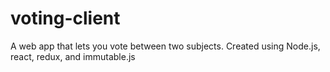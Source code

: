 # voting-client
A web app that lets you vote between two subjects. Created using Node.js, react, redux, and immutable.js
